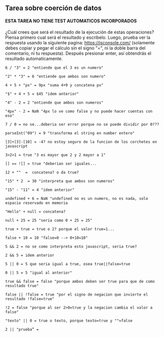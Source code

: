 ## Tarea sobre coerción de datos

#### ESTA TAREA NO TIENE TEST AUTOMATICOS INCORPORADOS

¿Cuál crees que será el resultado de la ejecución de estas operaciones? Piensa primero cual será el resultado y escribelo. 
Luego, prueba ver la respuesta usando la siguiente pagina: https://jsconsole.com/ (solamente debes copiar y pegar el cálculo sin el signo "=", 
ni la doble barra del comentario, ni tu respuesta). Después presionar enter, así obtendrás el resultado automaticamente.

```
6 / "3" = 2 "entiende que el 3 es un numero"

"2" * "3" = 6 "entiende que ambos son numero"

4 + 5 + "px" = 9px "suma 4+9 y concatena px"

"$" + 4 + 5 = $45 "idem anterior"

"4" - 2 = 2 "entiende que ambos son numeros"

"4px" - 2 = NaN "4px lo ve como false y no puede hacer cuentas con eso"

7 / 0 = no se...deberia ser error porque no se puede dividir por 0???

parseInt("09") = 9 "transforma el string en number entero"

[3]+[3]-[10] = -4? no estoy seguro de la funcion de los corchetes en javascript

3>2>1 = true "3 es mayor que 2 y 2 mayor a 1"

[] == ![] = true "deberian ser iguales...

12 + ""  =  concatena? o da true?

"15" * 2  = 30 "interpreta que ambos son numeros"

"15" - "11" = 4 "idem anterior"

undefined + 6 = NaN "undefined no es un numero, no es nada, solo espacio reservado en memoria

"Hello" + null = concatena?

null + 25 = 25 "seria como 0 + 25 = 25"

true + true = true o 2? porque el valor true=1...

false + 10 = 10 "false=0 --> 0+10=10"

5 && 2 = no se como interpreta esto javascript, seria true?

2 && 5 = idem anterior

5 || 0 = 5 que seria igual a true, osea true||false=true

0 || 5 = 5 "igual al anterior"

true && false = false "porque ambos deben ser true para que de como resultado true"

false || !false = true "por el signo de negacion que invierte el resultado !false=true"

!2 = false "porque al ser 2>0=true y la negacion cambia el valor a false"

"texto" || 0 = true o texto, porque texto=true y ""=false

2 || "prueba“ =
```
